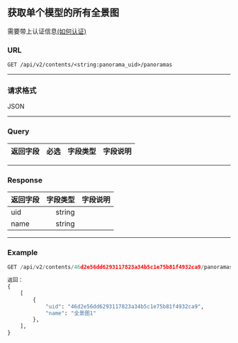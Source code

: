 ## 获取单个模型的所有全景图
需要带上认证信息[(如何认证)](https://gitlab.com/gizmotech/Doc/wikis/signature)

### URL
`GET /api/v2/contents/<string:panorama_uid>/panoramas`

-----

### 请求格式
JSON

-----

### Query
返回字段  |必选| 字段类型 |字段说明 | 
-------|-----:| ----:|-----:|


-----

### Response
返回字段        | 字段类型 |字段说明 | 
--------------|-----:| ----:|
uid   | string | |
name   | string ||


-----

### Example
```python
GET /api/v2/contents/46d2e56dd6293117823a34b5c1e75b81f4932ca9/panoramas

返回：
{
    [
        {
            "uid": "46d2e56dd6293117823a34b5c1e75b81f4932ca9", 
            "name": "全景图1"
        }, 
    ], 
}
```
